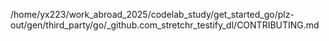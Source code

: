 /home/yx223/work_abroad_2025/codelab_study/get_started_go/plz-out/gen/third_party/go/_github.com_stretchr_testify_dl/CONTRIBUTING.md
